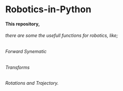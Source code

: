 # Robotics-in-Python
#### This repository,
###### there are some the usefull functions for robotics, like;
###### Forward Synematic
###### Transforms
###### Rotations and Trajectory.

